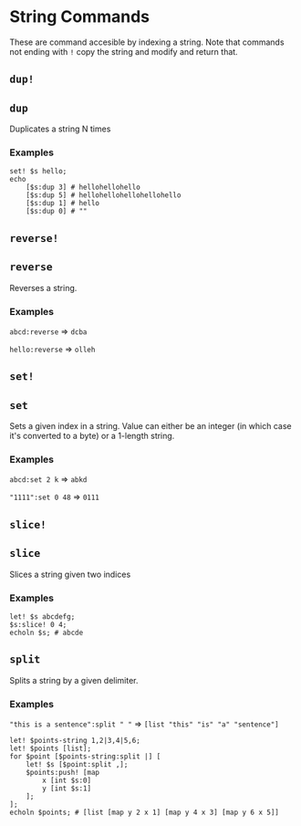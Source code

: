 # String Commands
These are command accesible by indexing a string. Note that commands not ending with `!` copy the string and modify and return that.
## `dup!`
## `dup`
Duplicates a string N times
### Examples
```
set! $s hello;
echo
    [$s:dup 3] # hellohellohello
    [$s:dup 5] # hellohellohellohellohello
    [$s:dup 1] # hello
    [$s:dup 0] # ""
```
## `reverse!`
## `reverse`
Reverses a string.
### Examples
`abcd:reverse` => `dcba`

`hello:reverse` => `olleh`
## `set!`
## `set`
Sets a given index in a string. Value can either be an integer (in which case it's converted to a byte) or a 1-length string.
### Examples
`abcd:set 2 k` => `abkd`

`"1111":set 0 48` => `0111`
## `slice!`
## `slice`
Slices a string given two indices
### Examples
```
let! $s abcdefg;
$s:slice! 0 4;
echoln $s; # abcde
```
## `split`
Splits a string by a given delimiter.
### Examples
`"this is a sentence":split " "` => `[list "this" "is" "a" "sentence"]`

```
let! $points-string 1,2|3,4|5,6;
let! $points [list];
for $point [$points-string:split |] [
    let! $s [$point:split ,];
    $points:push! [map
        x [int $s:0]
        y [int $s:1]
    ];
];
echoln $points; # [list [map y 2 x 1] [map y 4 x 3] [map y 6 x 5]]
```
